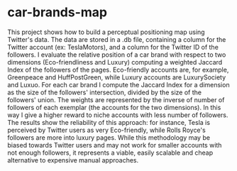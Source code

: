 # car-brands-map
This project shows how to build a perceptual positioning map using Twitter's data. 
The data are stored in a .db file, containing a column for the Twitter account (ex: TeslaMotors), and a column for the Twitter ID of the followers. 
I evaluate the relative position of a car brand with respect to two dimensions (Eco-friendliness and Luxury) computing a weighted Jaccard Index of the followers of the pages. Eco-friendly accounts are, for example, Greenpeace and HuffPostGreen, while Luxury accounts are LuxurySociety and Luxuo. For each car brand I compute the Jaccard Index for a dimension as the size of the followers' intersection, divided by the size of the followers' union. The weights are represented by the inverse of number of followers of each exemplar (the accounts for the two dimensions). In this way I give a higher reward to niche accounts with less number of followers. 
The results show the reliability of this approach: for instance, Tesla is perceived by Twitter users as very Eco-friendly, while Rolls Royce's followers are more into luxury pages. 
While this methodology may be biased towards Twitter users and may not work for smaller accounts with not enough followers, it represents a viable, easily scalable and cheap alternative to expensive manual approaches.
